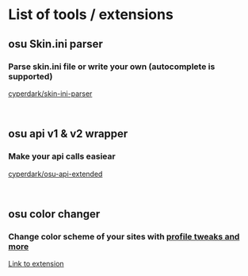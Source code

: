 # List of tools / extensions

## osu Skin.ini parser
### Parse skin.ini file or write your own (autocomplete is supported)
[cyperdark/skin-ini-parser](https://github.com/cyperdark/skin-ini-parser)

<br>

## osu api v1 & v2 wrapper
### Make your api calls easiear 
[cyperdark/osu-api-extended](https://github.com/cyperdark/osu-api-extended)

<br>

## osu color changer
### Change color scheme of your sites with [profile tweaks and more](https://redd.it/wh4v8g)
[Link to extension](https://osuck.link/color)
